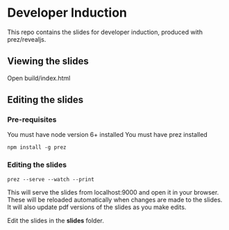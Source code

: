 # Developer Induction
This repo contains the slides for developer induction, produced with prez/revealjs.

## Viewing the slides
Open build/index.html

## Editing the slides
### Pre-requisites
You must have node version 6+ installed
You must have prez installed
```
npm install -g prez
```

### Editing the slides
```
prez --serve --watch --print
```
This will serve the slides from localhost:9000 and open it in your browser. These will be reloaded automatically when changes are made to the slides. It will also update pdf versions of the slides as you make edits.

Edit the slides in the **slides** folder.

